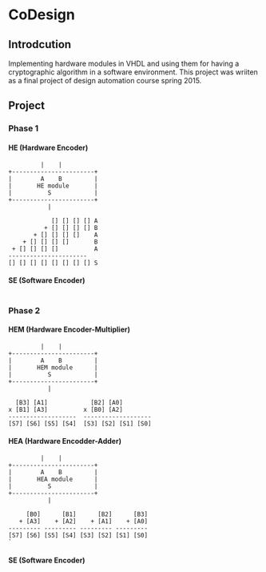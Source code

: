 # CoDesign
## Introdcution
Implementing hardware modules in VHDL and using them for having a cryptographic algorithm in a software environment.
This project was wriiten as a final project of design automation course spring 2015.
## Project
### Phase 1
#### HE (Hardware Encoder)
```
         |    |
+-----------------------+
|        A    B         |
|       HE module       |
|          S            |
+-----------------------+
           |

            [] [] [] [] A
          + [] [] [] [] B
       + [] [] [] []    A
    + [] [] [] []       B
 + [] [] [] []          A
----------------------
[] [] [] [] [] [] [] [] S
```
#### SE (Software Encoder)
```
```
### Phase 2
#### HEM (Hardware Encoder-Multiplier)
```
         |    |
+-----------------------+
|        A    B         |
|       HEM module      |
|          S            |
+-----------------------+
           |

  [B3] [A1]            [B2] [A0]
x [B1] [A3]          x [B0] [A2]
-------------------  -------------------
[S7] [S6] [S5] [S4]  [S3] [S2] [S1] [S0]
```
#### HEA (Hardware Encodder-Adder)
```
         |    |
+-----------------------+
|        A    B         |
|       HEA module      |
|          S            |
+-----------------------+
           |

     [B0]      [B1]      [B2]      [B3]
   + [A3]    + [A2]    + [A1]    + [A0]
--------- --------- --------- ---------
[S7] [S6] [S5] [S4] [S3] [S2] [S1] [S0]
`
```
#### SE (Software Encoder)
```
```
